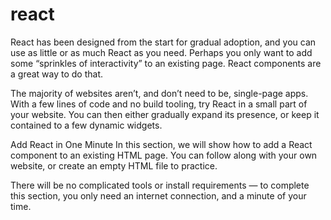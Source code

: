 # react
React has been designed from the start for gradual adoption, and you can use as little or as much React as you need. Perhaps you only want to add some “sprinkles of interactivity” to an existing page. React components are a great way to do that.

The majority of websites aren’t, and don’t need to be, single-page apps. With a few lines of code and no build tooling, try React in a small part of your website. You can then either gradually expand its presence, or keep it contained to a few dynamic widgets.

Add React in One Minute
In this section, we will show how to add a React component to an existing HTML page. You can follow along with your own website, or create an empty HTML file to practice.

There will be no complicated tools or install requirements — to complete this section, you only need an internet connection, and a minute of your time.
